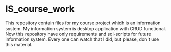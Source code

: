# IS_course_work
This repository contain files for my course project which is an information system. 
My information system is desktop application with CRUD functional.
Now this repository have only requirements and sql-scripts for future information system.
Every one can watch that I did, but please, don't use this material.
